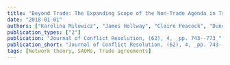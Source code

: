 ```yaml
---
title: "Beyond Trade: The Expanding Scope of the Non-Trade Agenda in Trade Agreements"
date: "2018-01-01"
authors: ["Karolina Milewicz", "James Hollway", "Claire Peacock", "Duncan Snidal"]
publication_types: ["2"]
publication: "Journal of Conflict Resolution, (62), 4, _pp. 743--773_"
publication_short: "Journal of Conflict Resolution, (62), 4, _pp. 743--773_"
tags: [Network theory, SAOMs, Trade agreements]
---
```

